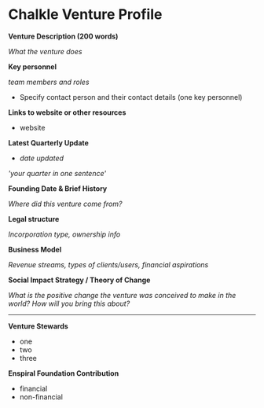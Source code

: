 # Chalkle Venture Profile

**Venture Description (200 words)**

*What the venture does*

**Key personnel**

*team members and roles*

* Specify contact person and their contact details (one key personnel)

**Links to website or other resources**
* website

**Latest Quarterly Update**

* *date updated*

*'your quarter in one sentence'*

**Founding Date & Brief History**

*Where did this venture come from?*

**Legal structure**

*Incorporation type, ownership info*

**Business Model**

*Revenue streams, types of clients/users, financial aspirations*

**Social Impact Strategy / Theory of Change**

*What is the positive change the venture was conceived to make in the world? How will you bring this about?*

---

**Venture Stewards** 

* one 
* two
* three

**Enspiral Foundation Contribution**

* financial
* non-financial